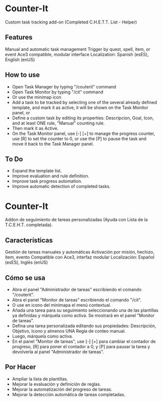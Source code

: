 # Counter-It
Custom task tracking add-on (Completed C.H.E.T.T. List - Helper)

## Features
Manual and automatic task management
Trigger by quest, spell, item, or event
Ace3 compatible, modular interface
Localization: Spanish (esES), English (enUS)

## How to use
- Open Task Manager by typing "/couterit" command
- Open Task Monitor by  typing "/cit" command
- Or use the minimap icon
- Add a task to be tracked by selecting one of the several already defined template, and mark it as active, it will be shown on the Task Monitor panel, or
- Define a custom task by editing its properties: Descripcion, Goal, Icon, and at least ONE rule, "Manual" counting rule.
- Then mark it as Active.
- On the Task Monitor panel, use [-] [+] to manage the progress counter, use [R] to set the counter to 0, or use the [P] to pause the task and move it back to the Task Manager panel.

## To Do
- Expand the template list.
- Improve evaluation and rule definition.
- Improve task progress automation.
- Improve automatic detection of completed tasks.


# Counter-It
Addon de seguimiento de tareas personalizadas (Ayuda con Lista de la T.C.E.H.T. completada).

## Características
Gestión de tareas manuales y automáticas
Activación por misión, hechizo, ítem, evento
Compatible con Ace3, interfaz modular
Localización: Español (esES), Inglés (enUS)

## Cómo se usa
- Abra el panel "Administrador de tareas" escribiendo el comando "/couterit".
- Abra el panel "Monitor de tareas" escribiendo el comando "/cit".
- O use en icono del minimapa el menú contextual.
- Añada una tarea para su seguimiento seleccionando una de las plantillas ya definidas y márquela como activa. Se mostrará en el panel "Monitor de tareas".
- Defina una tarea personalizada editando sus propiedades: Descripción, Objetivo, Icono y almenos UNA Regla de conteo manual.
- Luego, márquela como activa.
- En el panel "Monitor de tareas", use [-] [+] para cambiar el contador de progreso, [R] para poner el contador a 0, y [P] para pausar la tarea y devolverla al panel "Administrador de tareas".

## Por Hacer
- Ampliar la lista de plantillas.
- Mejorar la evaluación y definición de reglas.
- Mejorar la automatización del progreso de tareas.
- Mejorar la detección automática de tareas completadas.
